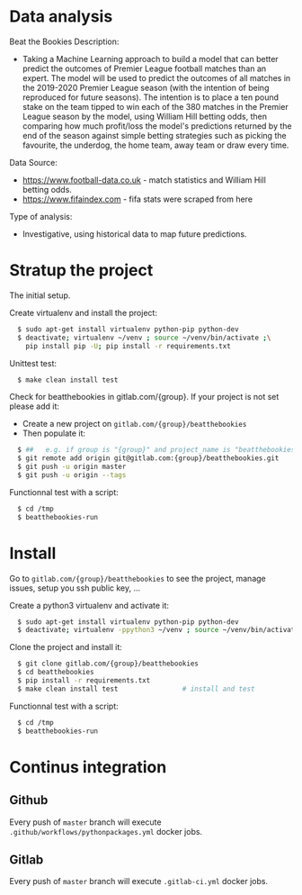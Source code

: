 # Data analysis
Beat the Bookies
Description:
- Taking a Machine Learning approach to build a model that can better predict the outcomes of Premier League football matches than an expert.
The model will be used to predict the outcomes of all matches in the 2019-2020 Premier League season (with the intention of being reproduced for future seasons).
The intention is to place a ten pound stake on the team tipped to win each of the 380 matches in the Premier League season by the model, using William Hill betting odds,
then comparing how much profit/loss the model's predictions returned by the end of the season against simple betting strategies such as picking the favourite, the underdog, the home team,
away team or draw every time.

Data Source:
- https://www.football-data.co.uk - match statistics and William Hill betting odds.
- https://www.fifaindex.com - fifa stats were scraped from here

Type of analysis:
- Investigative, using historical data to map future predictions.

# Stratup the project

The initial setup.

Create virtualenv and install the project:
```bash
  $ sudo apt-get install virtualenv python-pip python-dev
  $ deactivate; virtualenv ~/venv ; source ~/venv/bin/activate ;\
    pip install pip -U; pip install -r requirements.txt
```

Unittest test:
```bash
  $ make clean install test
```

Check for beatthebookies in gitlab.com/{group}.
If your project is not set please add it:

- Create a new project on `gitlab.com/{group}/beatthebookies`
- Then populate it:

```bash
  $ ##   e.g. if group is "{group}" and project_name is "beatthebookies"
  $ git remote add origin git@gitlab.com:{group}/beatthebookies.git
  $ git push -u origin master
  $ git push -u origin --tags
```

Functionnal test with a script:
```bash
  $ cd /tmp
  $ beatthebookies-run
```
# Install
Go to `gitlab.com/{group}/beatthebookies` to see the project, manage issues,
setup you ssh public key, ...

Create a python3 virtualenv and activate it:
```bash
  $ sudo apt-get install virtualenv python-pip python-dev
  $ deactivate; virtualenv -ppython3 ~/venv ; source ~/venv/bin/activate
```

Clone the project and install it:
```bash
  $ git clone gitlab.com/{group}/beatthebookies
  $ cd beatthebookies
  $ pip install -r requirements.txt
  $ make clean install test                # install and test
```
Functionnal test with a script:
```bash
  $ cd /tmp
  $ beatthebookies-run
```

# Continus integration
## Github
Every push of `master` branch will execute `.github/workflows/pythonpackages.yml` docker jobs.
## Gitlab
Every push of `master` branch will execute `.gitlab-ci.yml` docker jobs.
